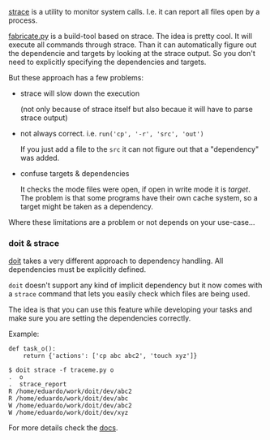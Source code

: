 <!--
.. title: strace & build-tools
.. slug: strace-build-tools
.. date: 2013/01/11 05:00
.. tags: python, doit
-->

[strace](https://en.wikipedia.org/wiki/Strace) is a utility to monitor
system calls. I.e. it can report all files open by a process.

[fabricate.py](https://code.google.com/p/fabricate/)
is a build-tool based on strace.
The idea is pretty cool. It will execute all commands through strace.
Than it can automatically figure out the dependencie and targets
by looking at the strace output.
So you don't need to explicitly specifying the dependencies and targets.


But these approach has a few problems:

 * strace will slow down the execution

   (not only because of strace itself but also becaue it will have
    to parse strace output)

 * not always correct. i.e. `run('cp', '-r', 'src', 'out')`

   If you just add a file to the `src` it can not figure out that a "dependency"
   was added.

 * confuse targets & dependencies

   It checks the mode files were open, if open in write mode it is *target*.
   The problem is that some programs have their own cache system,
   so a target might be taken as a dependency.


Where these limitations are a problem or not depends on your use-case...

### doit & strace

[doit](http://pydoit.org/) takes a very different approach
to dependency handling.
All dependencies must be explicitly defined.

`doit` doesn't support any kind of implicit dependency
but it now comes with a `strace` command that lets you easily check
which files are being used.

The idea is that you can use this feature while developing your tasks
and make sure you are setting the dependencies correctly.

Example:

~~~~{.python}
def task_o():
    return {'actions': ['cp abc abc2', 'touch xyz']}
~~~~

~~~~{.python}
$ doit strace -f traceme.py o
.  o
.  strace_report
R /home/eduardo/work/doit/dev/abc2
R /home/eduardo/work/doit/dev/abc
W /home/eduardo/work/doit/dev/abc2
W /home/eduardo/work/doit/dev/xyz
~~~~

For more details check the [docs](http://pydoit.org/cmd_other.html#strace).
